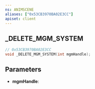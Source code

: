```yaml
---
ns: ANIMSCENE
aliases: ["0x53CB3970BA02E3CC"]
apiset: client
---
```

## _DELETE_MGM_SYSTEM

```c
// 0x53CB3970BA02E3CC
void _DELETE_MGM_SYSTEM(int mgmHandle);
```


## Parameters
* **mgmHandle**:



